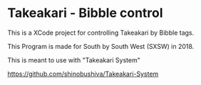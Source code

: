# Takeakari - Bibble control

This is a XCode project for controlling Takeakari by Bibble tags.

This Program is made for South by South West (SXSW) in 2018.

This is meant to use with "Takeakari System"

https://github.com/shinobushiva/Takeakari-System

